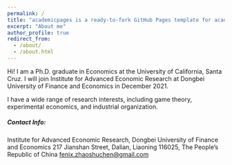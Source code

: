 ```yaml
---
permalink: /
title: "academicpages is a ready-to-fork GitHub Pages template for academic personal websites"
excerpt: "About me"
author_profile: true
redirect_from:
  - /about/
  - /about.html
---
```


Hi! I am a Ph.D. graduate in Economics at the University of California, Santa Cruz. I will join Institute for Advanced Economic Research at Dongbei University of Finance and Economics in December 2021.

I have a wide range of research interests, including game theory, experimental economics, and industrial organization.

##### Contact Info:
Institute for Advanced Economic Research, Dongbei University of Finance and Economics
217 Jianshan Street, Dalian, Liaoning 116025, The People’s Republic of China
fenix.zhaoshuchen@gmail.com
